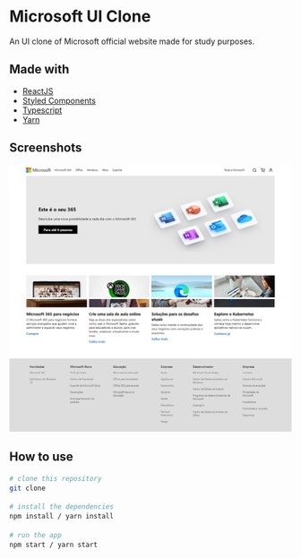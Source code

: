 # Microsoft UI Clone

An UI clone of Microsoft official website made for study purposes.

## Made with

* [ReactJS](https://reactjs.org/)
* [Styled Components](https://styled-components.com/)
* [Typescript](https://www.typescriptlang.org/)
* [Yarn](https://yarnpkg.com/)

## Screenshots

<center>
<span>
<img src="screenshots/screenshot-1.PNG">
<img src="screenshots/screenshot-2.PNG">
</span>
</center>

## How to use

```bash
# clone this repository
git clone 

# install the dependencies
npm install / yarn install

# run the app
npm start / yarn start
```
